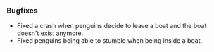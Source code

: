 ### Bugfixes
- Fixed a crash when penguins decide to leave a boat and the boat doesn't exist anymore.
- Fixed penguins being able to stumble when being inside a boat.